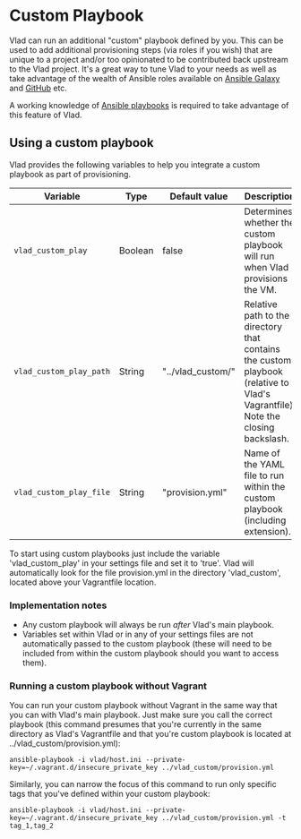 <h1>Custom Playbook</h1>

Vlad can run an additional "custom" playbook defined by you. This can be used to add additional provisioning steps (via roles if you wish) that are unique to a project and/or too opinionated to be contributed back upstream to the Vlad project. It's a great way to tune Vlad to your needs as well as take advantage of the wealth of Ansible roles available on [Ansible Galaxy](https://galaxy.ansible.com) and [GitHub](https://github.com/search?utf8=%E2%9C%93&q=where%27s+the+ansible+guff+yo%3F&type=Repositories&ref=searchresults) etc.

A working knowledge of [Ansible playbooks](http://docs.ansible.com/playbooks.html) is required to take advantage of this feature of Vlad.

## Using a custom playbook

Vlad provides the following variables to help you integrate a custom playbook as part of provisioning.

| Variable | Type | Default value | Description |
|---|---|---|---|
| `vlad_custom_play` | Boolean | false | Determines whether the custom playbook will run when Vlad provisions the VM. |
| `vlad_custom_play_path` | String  | "../vlad_custom/" | Relative path to the directory that contains the custom playbook (relative to Vlad's Vagrantfile). Note the closing backslash. |
| `vlad_custom_play_file`  | String | "provision.yml" | Name of the YAML file to run within the custom playbook (including extension). |

To start using custom playbooks just include the variable 'vlad_custom_play' in your settings file and set it to 'true'. Vlad will automatically look for the file provision.yml in the directory 'vlad_custom', located above your Vagrantfile location.

### Implementation notes

- Any custom playbook will always be run _after_ Vlad's main playbook.
- Variables set within Vlad or in any of your settings files are not automatically passed to the custom playbook (these will need to be included from within the custom playbook should you want to access them).

### Running a custom playbook without Vagrant

You can run your custom playbook without Vagrant in the same way that you can with Vlad's main playbook. Just make sure you call the correct playbook (this command presumes that you're currently in the same directory as Vlad's Vagrantfile and that you're custom playbook is located at ../vlad_custom/provision.yml):

    ansible-playbook -i vlad/host.ini --private-key=~/.vagrant.d/insecure_private_key ../vlad_custom/provision.yml

Similarly, you can narrow the focus of this command to run only specific tags that you've defined within your custom playbook:

    ansible-playbook -i vlad/host.ini --private-key=~/.vagrant.d/insecure_private_key ../vlad_custom/provision.yml -t tag_1,tag_2
